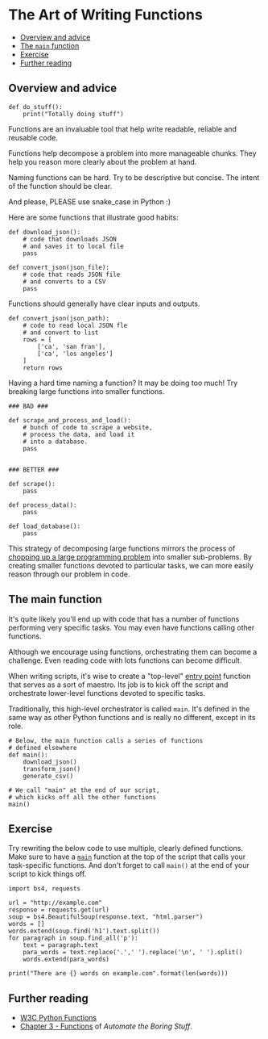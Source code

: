 # The Art of Writing Functions

- [Overview and advice](#overview-and-advice)
- [The `main` function](#the-main-function)
- [Exercise](#exercise)
- [Further reading](#further-reading)

## Overview and advice 

```
def do_stuff():
    print("Totally doing stuff")
```

Functions are an invaluable tool that help write readable, reliable and reusable code.

Functions help decompose a problem into more manageable chunks. They help you reason more clearly about the problem at hand.

Naming functions can be hard. Try to be descriptive but concise. The intent of the function should be clear.

And please, PLEASE use snake_case in Python :)

Here are some functions that illustrate good habits:

```
def download_json():
    # code that downloads JSON
    # and saves it to local file
    pass
    
def convert_json(json_file):
    # code that reads JSON file
    # and converts to a CSV
    pass
```

Functions should generally have clear inputs and outputs.

```
def convert_json(json_path):
	# code to read local JSON fle
	# and convert to list
	rows = [
		['ca', 'san fran'],
		['ca', 'los angeles']
	]
	return rows
```

Having a hard time naming a function? It may be doing too much! Try breaking large functions into smaller functions. 

```
### BAD ###

def scrape_and_process_and_load():
    # bunch of code to scrape a website,
    # process the data, and load it
    # into a database.
    pass
	
	
### BETTER ###

def scrape():
    pass
    
def process_data():
    pass
	
def load_database():
    pass
```

This strategy of decomposing large functions mirrors the process of [chopping up a large programming problem](../owl_probs_unix.md#cut-your-problems-down-to-size) into smaller sub-problems. By creating smaller functions devoted to particular tasks, we can more easily reason through our problem in code.



## The main function

It's quite likely you'll end up with code that has a number of functions performing very specific tasks. You may even have functions calling other functions.

Although we encourage using functions, orchestrating them can become a challenge. Even reading code with lots functions can become difficult.

When writing scripts, it's wise to create a "top-level" [entry point](https://en.wikipedia.org/wiki/Entry_point) function that serves as a sort of maestro. Its job is to kick off the script and orchestrate lower-level functions devoted to specific tasks.

Traditionally, this high-level orchestrator is called `main`. It's defined in the same way as other Python functions and is really no different, except in its role.

```
# Below, the main function calls a series of functions
# defined elsewhere
def main():
    download_json()
    transform_json()
    generate_csv()
    
# We call "main" at the end of our script,
# which kicks off all the other functions
main()
```

## Exercise

Try rewriting the below code to use multiple, clearly defined functions. Make sure to have a [`main`](#the-main-function) function at the top of the script that calls your task-specific functions. And don't forget to call `main()` at the end of your script to kick things off.

```
import bs4, requests

url = "http://example.com"
response = requests.get(url)
soup = bs4.BeautifulSoup(response.text, "html.parser")
words = []
words.extend(soup.find('h1').text.split())
for paragraph in soup.find_all('p'):
    text = paragraph.text
    para_words = text.replace('.',' ').replace('\n', ' ').split()
    words.extend(para_words)

print("There are {} words on example.com".format(len(words)))
```

## Further reading

* [W3C Python Functions](https://www.w3schools.com/python/python_functions.asp)
* [Chapter 3 - Functions](https://automatetheboringstuff.com/2e/chapter3/) of *Automate the Boring Stuff*.